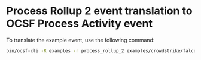 # Process Rollup 2 event translation to OCSF Process Activity event

To translate the example event, use the following command:
```bash
bin/ocsf-cli -R examples -r process_rollup_2 examples/crowdstrike/falcon/process_rollup_2/raw.json
```
